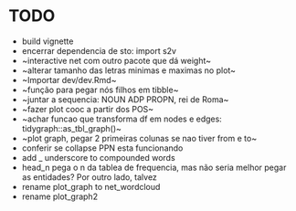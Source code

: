 # TODO

- build vignette
- encerrar dependencia de sto: import s2v
- ~interactive net com outro pacote que dá weight~
- ~alterar tamanho das letras minimas e maximas no plot~
- ~Importar dev/dev.Rmd~
- ~função para pegar nós filhos em tibble~
- ~juntar a sequencia: NOUN ADP PROPN, rei de Roma~
- ~fazer plot cooc a partir dos POS~ 
- ~achar funcao que transforma df em nodes e edges: tidygraph::as_tbl_graph()~
- ~plot graph, pegar 2 primeiras colunas se nao tiver from e to~
- conferir se collapse PPN esta funcionando
- add _ underscore to compounded words
- head_n pega o n da tablea de frequencia, mas não seria melhor pegar as entidades? Por outro lado, talvez
- rename plot_graph  to net_wordcloud
- rename plot_graph2
